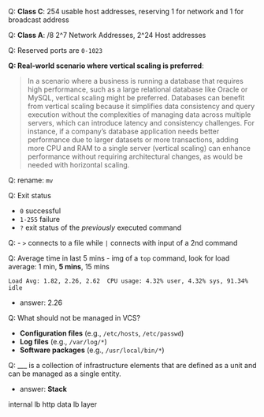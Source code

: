 Q: **Class C**: 254 usable host addresses, reserving 1 for network and 1 for broadcast address

Q: **Class A**: /8 2^7 Network Addresses, 2^24 Host addresses

Q: Reserved ports are `0-1023`

**Q: Real-world scenario where vertical scaling is preferred**:

> In a scenario where a business is running a database that requires high performance, such as a large relational database like Oracle or MySQL, vertical scaling might be preferred. Databases can benefit from vertical scaling because it simplifies data consistency and query execution without the complexities of managing data across multiple servers, which can introduce latency and consistency challenges. 
> For instance, if a company’s database application needs better performance due to larger datasets or more transactions, adding more CPU and RAM to a single server (vertical scaling) can enhance performance without requiring architectural changes, as would be needed with horizontal scaling.

Q: rename: `mv`

Q: Exit status
  - `0` successful
  - `1-255` failure
  - `?` exit status of the *previously* executed command

Q: - `>` connects to a file while `|` connects with input of a 2nd command

Q: Average time in last 5 mins
    - img of a `top` command, look for load average: 1 min, **5 mins**, 15 mins
  ```
  Load Avg: 1.82, 2.26, 2.62  CPU usage: 4.32% user, 4.32% sys, 91.34% idle
  ```
  - answer: 2.26

Q: What should not be managed in VCS?
- **Configuration files** (e.g., `/etc/hosts`, `/etc/passwd`)
- **Log files** (e.g., `/var/log/*`)
- **Software packages** (e.g., `/usr/local/bin/*`)

Q: ___ is a collection of infrastructure elements that are defined as a unit and can be managed as a single entity.
- answer: **Stack**



internal lb
http data lb layer
